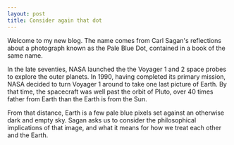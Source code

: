```yaml
---
layout: post
title: Consider again that dot
---
```


Welcome to my new blog. The name comes from Carl Sagan's reflections about a photograph known as the Pale Blue Dot, contained in a book of the same name.

In the late seventies, NASA launched the the Voyager 1 and 2 space probes to explore the outer planets. In 1990, having 
completed its primary mission, NASA decided to turn Voyager 1 around to take one last picture of Earth. By that time, the spacecraft
was well past the orbit of Pluto, over 40 times father from Earth than the Earth is from the Sun.

From that distance, Earth is a few pale blue pixels set against an otherwise dark and empty sky. Sagan asks us to consider the philosophical implications of that image, and what it means for how we treat each other and the Earth.

